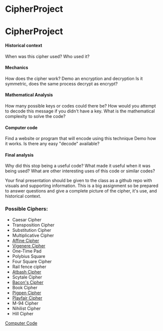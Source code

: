 # CipherProject

# CipherProject


#### Historical context
  When was this cipher used? Who used it?
#### Mechanics
  How does the cipher work?
  Demo an encryption and decryption
  Is it symmetric, does the same process decrypt as encrypt?
#### Mathematical Analysis
  How many possible keys or codes could there be?
  How would you attempt to decode this message if you didn't have a key.
  What is the mathematical complexity to solve the code?
#### Computer code
  Find a website or program that will encode using this technique
  Demo how it works.
  Is there any easy "decode" available?
#### Final analysis
  Why did this stop being a useful code?
  What made it useful when it was being used?
  What are other interesting uses of this code or similar codes?

Your final presentation should be given to the class as a github repo with visuals and supporting information. This is a big assignment so be prepared to answer questions and give a complete picture of the cipher, it's use, and historical context.

### Possible Ciphers:
- Caesar Cipher
- Transposition Cipher
- Substitution Cipher
- Multiplicative Cipher
- [Affine Cipher](https://github.com/EPHS-CyberSecurity-2020-Hour3/CipherProject/blob/Affine_Cipher/Affine_Cipher_Historical.md)
- [Vigenere Cipher](https://github.com/EPHS-CyberSecurity-2020-Hour3/CipherProject/blob/Vigenere/Vigenere_historicalcontext.md)
- One-Time Pad
- Polybius Square
- Four Square Cipher
- Rail fence cipher
- [Atbash Cipher](https://github.com/EPHS-CyberSecurity-2020-Hour3/CipherProject/blob/atbashcipher/code.md)
- Scytale Cipher
- [Bacon's Cipher](https://github.com/EPHS-CyberSecurity-2020-Hour3/CipherProject/blob/baconsCipher/bacons_history.md)
- Book Cipher
- [Pigpen Cipher](pigpen-history.md)
- [Playfair Cipher](https://github.com/EPHS-CyberSecurity-2020-Hour3/CipherProject/blob/main/playfair_history.md)
- M-94 Cipher
- Nihilist Cipher
- Hill Cipher

[Computer Code](https://github.com/EPHS-CyberSecurity-2020-Hour3/CipherProject/blob/Book_Cipher/book_computercode.md)
